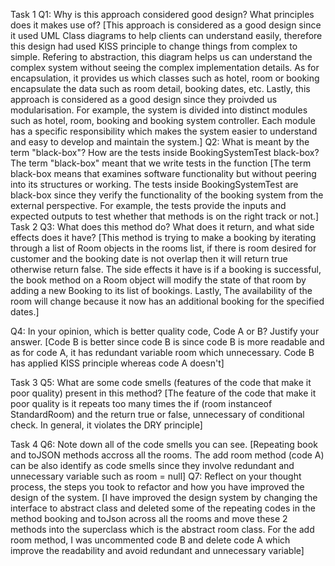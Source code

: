 Task 1
Q1: Why is this approach considered good design? What principles does it makes use of?
[This approach is considered as a good design since it used UML Class diagrams to help clients can understand easily, therefore this design had used KISS principle to change things from complex to simple. Refering to abstraction, this diagram helps us can understand the complex system without seeing the complex implementation details. As for encapsulation, it provides us which classes such as hotel, room or booking encapsulate the data such as room detail, booking dates, etc. Lastly, this approach is considered as a good design since they proivded us modularisation. For example, the system is divided into distinct modules such as hotel, room, booking and booking system controller. Each module has a specific responsibility which makes the system easier to understand and easy to develop and maintain the system.]
Q2: What is meant by the term "black-box"? How are the tests inside BookingSystemTest black-box?
The term "black-box" meant that we write tests in the function 
[The term black-box means that examines software functionality but without peering into its structures or working. The tests inside BookingSystemTest are black-box since they verify the functionality of the booking system from the external perspective. For example, the tests provide the inputs and expected outputs to test whether that methods is on the right track or not.]
Task 2
Q3: What does this method do? What does it return, and what side effects does it have?
[This method is trying to make a booking by iterating through a list of Room objects in the rooms list, if there is room desired for customer and the booking date is not overlap then it will return true otherwise return false. The side effects it have is if a booking is successful, the book method on a Room object will modify the state of that room by adding a new Booking to its list of bookings. Lastly, The availability of the room will change because it now has an additional booking for the specified dates.]

Q4: In your opinion, which is better quality code, Code A or B? Justify your answer.
[Code B is better since code B is since code B is more readable and as for code A, it has redundant variable room which unnecessary. Code B has applied KISS principle whereas code A doesn't]

Task 3
Q5: What are some code smells (features of the code that make it poor quality) present in this method?
[The feature of the code that make it poor quality is it repeats too many times the if (room instanceof StandardRoom) and the return true or false, unnecessary of conditional check. In general, it violates the DRY principle]

Task 4
Q6: Note down all of the code smells you can see.
[Repeating book and toJSON methods accross all the rooms. The add room method (code A) can be also identify as code smells since they involve redundant and unnecessary variable such as room = null]
Q7: Reflect on your thought process, the steps you took to refactor and how you have improved the design of the system.
[I have improved the design system by changing the interface to abstract class and deleted some of the repeating codes in the method booking and toJson across all the rooms and move these 2 methods into the superclass which is the abstract room class. For the add room method, I was uncommented code B and delete code A which improve the readability and avoid redundant and unnecessary variable]